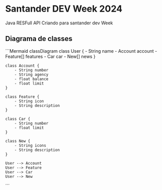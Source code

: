 # Santander DEV Week 2024
Java RESFull API Criando para santander dev Week 

## Diagrama de classes 
´´´Mermaid
classDiagram
    class User {
        - String name
        - Account account
        - Feature[] features
        - Car car
        - New[] news
    }

    class Account {
        - String number
        - String agency
        - float balance
        - float limit
    }

    class Feature {
        - String icon
        - String description
    }

    class Car {
        - String number
        - float limit
    }

    class New {
        - String icons
        - String description
    }

    User --> Account
    User --> Feature
    User --> Car
    User --> New
   ´´´
